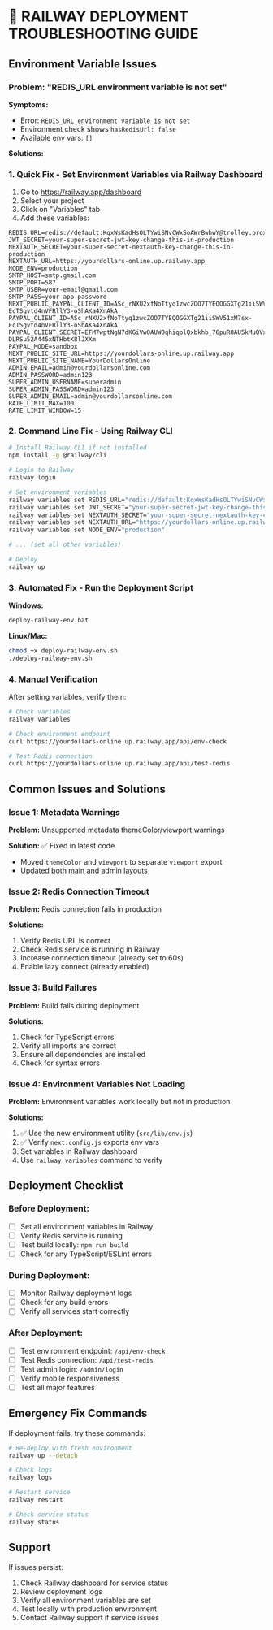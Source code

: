 # 🚨 RAILWAY DEPLOYMENT TROUBLESHOOTING GUIDE

## Environment Variable Issues

### Problem: "REDIS_URL environment variable is not set"

**Symptoms:**
- Error: `REDIS_URL environment variable is not set`
- Environment check shows `hasRedisUrl: false`
- Available env vars: `[]`

**Solutions:**

### 1. Quick Fix - Set Environment Variables via Railway Dashboard

1. Go to https://railway.app/dashboard
2. Select your project
3. Click on "Variables" tab
4. Add these variables:

```
REDIS_URL=redis://default:KqxWsKadHsOLTYwiSNvCWxSoAWrBwhwY@trolley.proxy.rlwy.net:59368
JWT_SECRET=your-super-secret-jwt-key-change-this-in-production
NEXTAUTH_SECRET=your-super-secret-nextauth-key-change-this-in-production
NEXTAUTH_URL=https://yourdollars-online.up.railway.app
NODE_ENV=production
SMTP_HOST=smtp.gmail.com
SMTP_PORT=587
SMTP_USER=your-email@gmail.com
SMTP_PASS=your-app-password
NEXT_PUBLIC_PAYPAL_CLIENT_ID=ASc_rNXU2xfNoTtyq1zwcZOO7TYEQOGGXTg21iiSWV51xM7sx-EcTSgvtd4nVFRllY3-oShAKa4XnAkA
PAYPAL_CLIENT_ID=ASc_rNXU2xfNoTtyq1zwcZOO7TYEQOGGXTg21iiSWV51xM7sx-EcTSgvtd4nVFRllY3-oShAKa4XnAkA
PAYPAL_CLIENT_SECRET=EFM7wptNgN7dKGiVwQAUW0qhiqolQxbkhb_76puR8AU5kMuQVxO7p13-DLRSu52A445xNTHbtK8lJXXm
PAYPAL_MODE=sandbox
NEXT_PUBLIC_SITE_URL=https://yourdollars-online.up.railway.app
NEXT_PUBLIC_SITE_NAME=YourDollarsOnline
ADMIN_EMAIL=admin@yourdollarsonline.com
ADMIN_PASSWORD=admin123
SUPER_ADMIN_USERNAME=superadmin
SUPER_ADMIN_PASSWORD=admin123
SUPER_ADMIN_EMAIL=admin@yourdollarsonline.com
RATE_LIMIT_MAX=100
RATE_LIMIT_WINDOW=15
```

### 2. Command Line Fix - Using Railway CLI

```bash
# Install Railway CLI if not installed
npm install -g @railway/cli

# Login to Railway
railway login

# Set environment variables
railway variables set REDIS_URL="redis://default:KqxWsKadHsOLTYwiSNvCWxSoAWrBwhwY@trolley.proxy.rlwy.net:59368"
railway variables set JWT_SECRET="your-super-secret-jwt-key-change-this-in-production"
railway variables set NEXTAUTH_SECRET="your-super-secret-nextauth-key-change-this-in-production"
railway variables set NEXTAUTH_URL="https://yourdollars-online.up.railway.app"
railway variables set NODE_ENV="production"

# ... (set all other variables)

# Deploy
railway up
```

### 3. Automated Fix - Run the Deployment Script

**Windows:**
```cmd
deploy-railway-env.bat
```

**Linux/Mac:**
```bash
chmod +x deploy-railway-env.sh
./deploy-railway-env.sh
```

### 4. Manual Verification

After setting variables, verify them:

```bash
# Check variables
railway variables

# Check environment endpoint
curl https://yourdollars-online.up.railway.app/api/env-check

# Test Redis connection
curl https://yourdollars-online.up.railway.app/api/test-redis
```

## Common Issues and Solutions

### Issue 1: Metadata Warnings

**Problem:** Unsupported metadata themeColor/viewport warnings

**Solution:** ✅ Fixed in latest code
- Moved `themeColor` and `viewport` to separate `viewport` export
- Updated both main and admin layouts

### Issue 2: Redis Connection Timeout

**Problem:** Redis connection fails in production

**Solutions:**
1. Verify Redis URL is correct
2. Check Redis service is running in Railway
3. Increase connection timeout (already set to 60s)
4. Enable lazy connect (already enabled)

### Issue 3: Build Failures

**Problem:** Build fails during deployment

**Solutions:**
1. Check for TypeScript errors
2. Verify all imports are correct
3. Ensure all dependencies are installed
4. Check for syntax errors

### Issue 4: Environment Variables Not Loading

**Problem:** Environment variables work locally but not in production

**Solutions:**
1. ✅ Use the new environment utility (`src/lib/env.js`)
2. ✅ Verify `next.config.js` exports env vars
3. Set variables in Railway dashboard
4. Use `railway variables` command to verify

## Deployment Checklist

### Before Deployment:
- [ ] Set all environment variables in Railway
- [ ] Verify Redis service is running
- [ ] Test build locally: `npm run build`
- [ ] Check for any TypeScript/ESLint errors

### During Deployment:
- [ ] Monitor Railway deployment logs
- [ ] Check for any build errors
- [ ] Verify all services start correctly

### After Deployment:
- [ ] Test environment endpoint: `/api/env-check`
- [ ] Test Redis connection: `/api/test-redis`
- [ ] Test admin login: `/admin/login`
- [ ] Verify mobile responsiveness
- [ ] Test all major features

## Emergency Fix Commands

If deployment fails, try these commands:

```bash
# Re-deploy with fresh environment
railway up --detach

# Check logs
railway logs

# Restart service
railway restart

# Check service status
railway status
```

## Support

If issues persist:
1. Check Railway dashboard for service status
2. Review deployment logs
3. Verify all environment variables are set
4. Test locally with production environment
5. Contact Railway support if service issues
